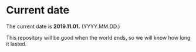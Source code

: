 # Current date

The current date is **2019.11.01.** (YYYY.MM.DD.)

This repository will be good when the world ends, so we will know how long it lasted.